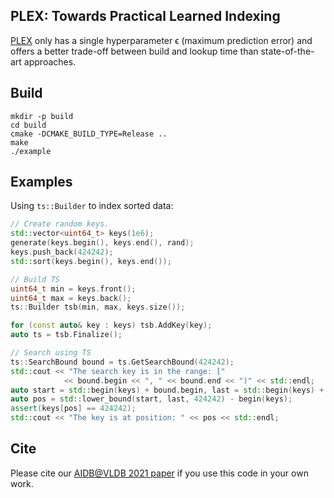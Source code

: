 ## PLEX: Towards Practical Learned Indexing

[PLEX](https://arxiv.org/abs/2108.05117) only has a single hyperparameter ϵ (maximum prediction error) and offers a better trade-off between build and lookup time than state-of-the-art approaches.

## Build

```
mkdir -p build
cd build
cmake -DCMAKE_BUILD_TYPE=Release ..
make
./example
```

## Examples

Using ``ts::Builder`` to index sorted data:

```c++
// Create random keys.
std::vector<uint64_t> keys(1e6);
generate(keys.begin(), keys.end(), rand);
keys.push_back(424242);
std::sort(keys.begin(), keys.end());

// Build TS
uint64_t min = keys.front();
uint64_t max = keys.back();
ts::Builder tsb(min, max, keys.size());

for (const auto& key : keys) tsb.AddKey(key);
auto ts = tsb.Finalize();

// Search using TS
ts::SearchBound bound = ts.GetSearchBound(424242);
std::cout << "The search key is in the range: ["
			<< bound.begin << ", " << bound.end << ")" << std::endl;
auto start = std::begin(keys) + bound.begin, last = std::begin(keys) + bound.end;
auto pos = std::lower_bound(start, last, 424242) - begin(keys);
assert(keys[pos] == 424242);
std::cout << "The key is at position: " << pos << std::endl;
```

## Cite

Please cite our [AIDB@VLDB 2021 paper](https://arxiv.org/abs/2108.05117) if you use this code in your own work.
